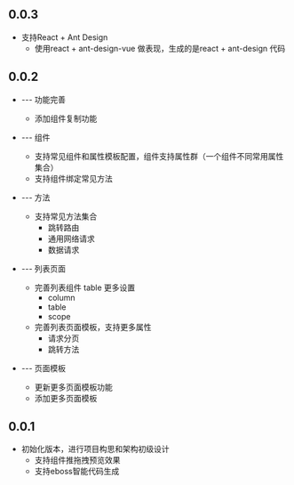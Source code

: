 ## 0.0.3

* 支持React + Ant Design
  * 使用react + ant-design-vue 做表现，生成的是react + ant-design 代码

## 0.0.2

* --- 功能完善
  * 添加组件复制功能

* --- 组件
  * 支持常见组件和属性模板配置，组件支持属性群（一个组件不同常用属性集合）
  * 支持组件绑定常见方法

* --- 方法
  * 支持常见方法集合
    * 跳转路由
    * 通用网络请求
    * 数据请求

* --- 列表页面
  * 完善列表组件 table 更多设置
    * column
    * table
    * scope
  * 完善列表页面模板，支持更多属性
    * 请求分页
    * 跳转方法

* --- 页面模板
  * 更新更多页面模板功能
  * 添加更多页面模板

## 0.0.1

* 初始化版本，进行项目构思和架构初级设计
  * 支持组件推拖拽预览效果
  * 支持eboss智能代码生成

